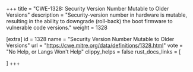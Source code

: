 +++
title = "CWE-1328: Security Version Number Mutable to Older Versions"
description	= "Security-version number in hardware is mutable, resulting in the ability to downgrade (roll-back) the boot firmware to vulnerable code versions."
weight = 1328

[extra]
id = 1328
name = "Security Version Number Mutable to Older Versions"
url = "https://cwe.mitre.org/data/definitions/1328.html"
vote = "No Help, or Langs Won't Help"
clippy_helps = false
rust_docs_links = [
	
]
+++

